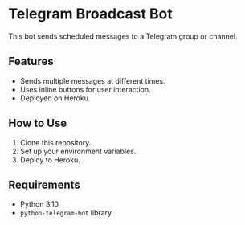 # Telegram Broadcast Bot

This bot sends scheduled messages to a Telegram group or channel.

## Features
- Sends multiple messages at different times.
- Uses inline buttons for user interaction.
- Deployed on Heroku.

## How to Use
1. Clone this repository.
2. Set up your environment variables.
3. Deploy to Heroku.

## Requirements
- Python 3.10
- `python-telegram-bot` library